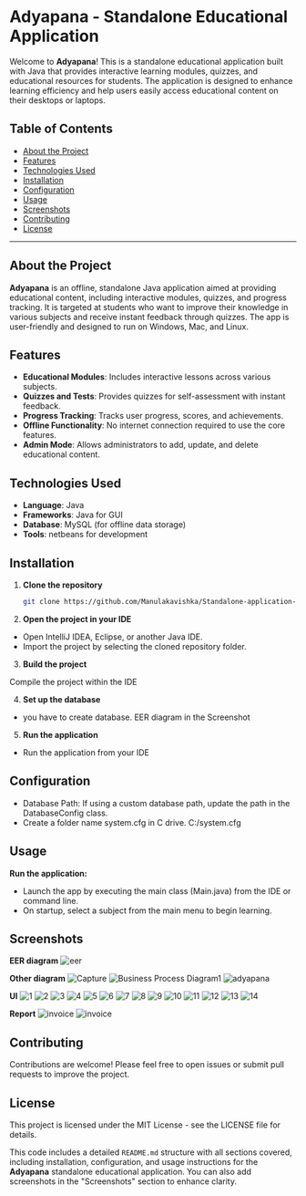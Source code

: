 # Adyapana - Standalone Educational Application

Welcome to **Adyapana**! This is a standalone educational application built with Java that provides interactive learning modules, quizzes, and educational resources for students. The application is designed to enhance learning efficiency and help users easily access educational content on their desktops or laptops.

## Table of Contents
- [About the Project](#about-the-project)
- [Features](#features)
- [Technologies Used](#technologies-used)
- [Installation](#installation)
- [Configuration](#configuration)
- [Usage](#usage)
- [Screenshots](#screenshots)
- [Contributing](#contributing)
- [License](#license)

---

## About the Project

**Adyapana** is an offline, standalone Java application aimed at providing educational content, including interactive modules, quizzes, and progress tracking. It is targeted at students who want to improve their knowledge in various subjects and receive instant feedback through quizzes. The app is user-friendly and designed to run on Windows, Mac, and Linux.

## Features

- **Educational Modules**: Includes interactive lessons across various subjects.
- **Quizzes and Tests**: Provides quizzes for self-assessment with instant feedback.
- **Progress Tracking**: Tracks user progress, scores, and achievements.
- **Offline Functionality**: No internet connection required to use the core features.
- **Admin Mode**: Allows administrators to add, update, and delete educational content.

## Technologies Used

- **Language**: Java
- **Frameworks**: Java for GUI
- **Database**: MySQL (for offline data storage)
- **Tools**: netbeans for development

## Installation

1. **Clone the repository**
   ```bash
   git clone https://github.com/Manulakavishka/Standalone-application-For-Adyapana-Using-Java.git

2. **Open the project in your IDE**

- Open IntelliJ IDEA, Eclipse, or another Java IDE.
- Import the project by selecting the cloned repository folder.

3. **Build the project**

Compile the project within the IDE 

4. **Set up the database**

- you have to create database. EER diagram in the Screenshot

5. **Run the application**

- Run the application from your IDE

## Configuration
- Database Path: If using a custom database path, update the path in the DatabaseConfig class.
- Create a folder name system.cfg in C drive. C:/system.cfg

## Usage
**Run the application:**

- Launch the app by executing the main class (Main.java) from the IDE or command line.
- On startup, select a subject from the main menu to begin learning.

## Screenshots
**EER diagram**
![eer](https://github.com/user-attachments/assets/66b04086-9f45-40bf-8e54-3d7fcf4b7c2d)

**Other diagram**
![Capture](https://github.com/user-attachments/assets/b2a871fd-e970-4ec1-8ab4-187f1fa25985)
![Business Process Diagram1](https://github.com/user-attachments/assets/8fb9e750-a965-4c32-9f9e-a394baf1bfef)
![adyapana](https://github.com/user-attachments/assets/78b2ff36-e84d-4f68-930b-3360a8ecab32)

**UI**
![1](https://github.com/user-attachments/assets/53be0150-5f11-4cda-ad4b-49567f46cd6f)
![2](https://github.com/user-attachments/assets/cdb1a6c5-db58-4e5a-8994-d785053c59ee)
![3](https://github.com/user-attachments/assets/63d951aa-af89-4862-8e6a-042e76b6be79)
![4](https://github.com/user-attachments/assets/17116af1-962b-4446-a9b3-14e6377dd75f)
![5](https://github.com/user-attachments/assets/8e445639-048d-4c5c-8c86-f868c45aa93e)
![6](https://github.com/user-attachments/assets/d2ac7f29-5de1-4238-8f64-5ec7ccbd696f)
![7](https://github.com/user-attachments/assets/9289e6b5-7dec-4341-a004-985296bf13dc)
![8](https://github.com/user-attachments/assets/503285e1-97d9-4450-82f6-9bce1c0f62ee)
![9](https://github.com/user-attachments/assets/d6d557cf-8df3-477c-9bf2-177d3652d8ef)
![10](https://github.com/user-attachments/assets/f1b741c1-1685-4c75-9fda-67f30c9347b8)
![11](https://github.com/user-attachments/assets/d5b50661-5af1-44b3-8508-e67a3a98bcab)
![12](https://github.com/user-attachments/assets/25ce4454-d8c1-4cbd-b846-b12c10f75668)
![13](https://github.com/user-attachments/assets/500a0977-d3fd-462b-997a-eeb88acfbede)
![14](https://github.com/user-attachments/assets/00cc36c2-ef1e-4ef8-945f-5a36f6b578f0)

**Report**
![invoice](https://github.com/user-attachments/assets/7d2699fd-4464-4e6b-a068-fdab394d314a)
![invoice](https://github.com/user-attachments/assets/327c95fd-2839-4191-9247-744fe8bf1480)


## Contributing
Contributions are welcome! Please feel free to open issues or submit pull requests to improve the project.

## License
This project is licensed under the MIT License - see the LICENSE file for details.

This code includes a detailed `README.md` structure with all sections covered, including installation, configuration, and usage instructions for the **Adyapana** standalone educational application. You can also add screenshots in the "Screenshots" section to enhance clarity.
